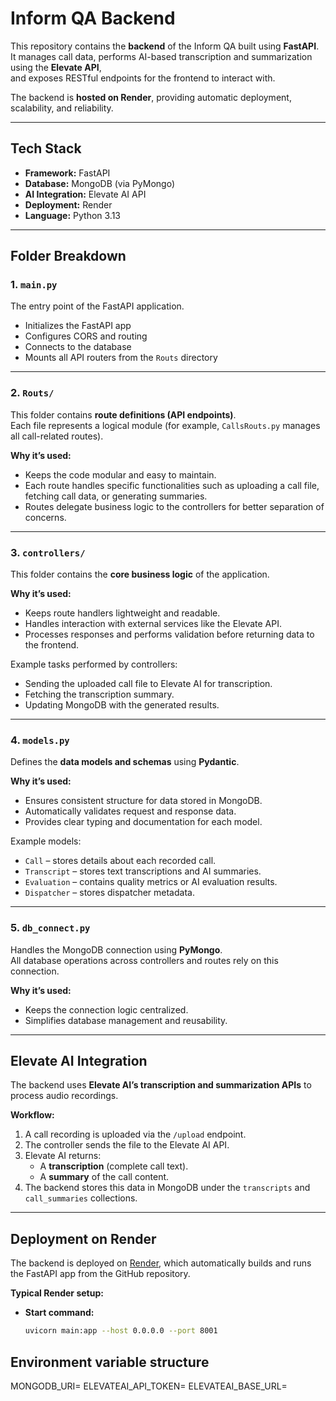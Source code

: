 # Inform QA Backend

This repository contains the **backend** of the Inform QA built using **FastAPI**.  
It manages call data, performs AI-based transcription and summarization using the **Elevate API**,  
and exposes RESTful endpoints for the frontend to interact with.

The backend is **hosted on Render**, providing automatic deployment, scalability, and reliability.

---

## Tech Stack

- **Framework:** FastAPI  
- **Database:** MongoDB (via PyMongo)  
- **AI Integration:** Elevate AI API  
- **Deployment:** Render  
- **Language:** Python 3.13  

---


## Folder Breakdown

### 1. `main.py`
The entry point of the FastAPI application.

- Initializes the FastAPI app  
- Configures CORS and routing  
- Connects to the database  
- Mounts all API routers from the `Routs` directory  

---

### 2. `Routs/`
This folder contains **route definitions (API endpoints)**.  
Each file represents a logical module (for example, `CallsRouts.py` manages all call-related routes).

**Why it’s used:**  
- Keeps the code modular and easy to maintain.  
- Each route handles specific functionalities such as uploading a call file, fetching call data, or generating summaries.  
- Routes delegate business logic to the controllers for better separation of concerns.

---

### 3. `controllers/`
This folder contains the **core business logic** of the application.

**Why it’s used:**  
- Keeps route handlers lightweight and readable.  
- Handles interaction with external services like the Elevate API.  
- Processes responses and performs validation before returning data to the frontend.

Example tasks performed by controllers:
- Sending the uploaded call file to Elevate AI for transcription.
- Fetching the transcription summary.
- Updating MongoDB with the generated results.

---

### 4. `models.py`
Defines the **data models and schemas** using **Pydantic**.

**Why it’s used:**  
- Ensures consistent structure for data stored in MongoDB.  
- Automatically validates request and response data.  
- Provides clear typing and documentation for each model.  

Example models:
- `Call` – stores details about each recorded call.  
- `Transcript` – stores text transcriptions and AI summaries.  
- `Evaluation` – contains quality metrics or AI evaluation results.  
- `Dispatcher` – stores dispatcher metadata.

---

### 5. `db_connect.py`
Handles the MongoDB connection using **PyMongo**.  
All database operations across controllers and routes rely on this connection.

**Why it’s used:**  
- Keeps the connection logic centralized.  
- Simplifies database management and reusability.

---

## Elevate AI Integration

The backend uses **Elevate AI’s transcription and summarization APIs** to process audio recordings.

**Workflow:**
1. A call recording is uploaded via the `/upload` endpoint.  
2. The controller sends the file to the Elevate AI API.  
3. Elevate AI returns:
   - A **transcription** (complete call text).  
   - A **summary** of the call content.  
4. The backend stores this data in MongoDB under the `transcripts` and `call_summaries` collections.

---

## Deployment on Render

The backend is deployed on [Render](https://render.com), which automatically builds and runs the FastAPI app from the GitHub repository.

**Typical Render setup:**
- **Start command:**  
  ```bash
  uvicorn main:app --host 0.0.0.0 --port 8001

## Environment variable structure
MONGODB_URI=<your MongoDB connection string>
ELEVATEAI_API_TOKEN=<your Elevate AI API key>
ELEVATEAI_BASE_URL=<base endpoint of Elevate AI>


